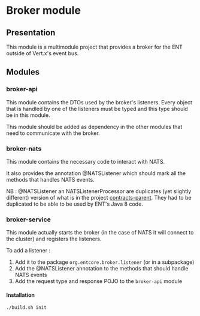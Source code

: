 # Broker module

## Presentation

This module is a multimodule project that provides a broker for the ENT outside of Vert.x's event bus.

## Modules

### broker-api
This module contains the DTOs used by the broker's listeners.
Every object that is handled by one of the listeners must be typed and 
this type should be in this module.

This module should be added as dependency in the other modules that need to communicate with the broker.

### broker-nats

This module contains the necessary code to interact with NATS.

It also provides the annotation @NATSListener which should mark all the methods that handles NATS events.

NB : @NATSListener an NATSListenerProcessor are duplicates (yet slightly different) version of what is in the project
[contracts-parent](https://github.com/edificeio/edifice-quarkus-contracts-parent). They had to be duplicated to be able
to be used by ENT's Java 8 code.

### broker-service

This module actually starts the broker (in the case of NATS it will connect to the cluster) and registers the listeners.

To add a listener :
1. Add it to the package `org.entcore.broker.listener` (or in a subpackage)
2. Add the @NATSListener annotation to the methods that should handle NATS events
3. Add the request type and response POJO to the `broker-api` module

#### Installation

```shell
./build.sh init
```



